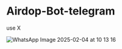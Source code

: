 # Airdop-Bot-telegram
use X



![WhatsApp Image 2025-02-04 at 10 13 16](https://github.com/user-attachments/assets/32178574-e48c-42b3-b466-13e0047e7224)
